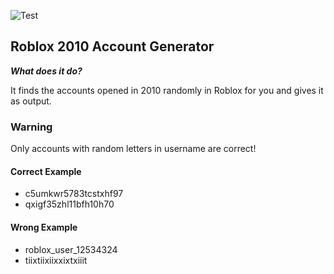 ![Test](https://media.discordapp.net/attachments/1205810966038839330/1206187199700148244/image.png?ex=65db185e&is=65c8a35e&hm=7c3291be72641552b725d32d9d9f7480474760910502c318c0d3ca32560bc45b&=&format=webp&quality=lossless)

## Roblox 2010 Account Generator

***What does it do?***

It finds the accounts opened in 2010 randomly in Roblox for you and gives it as output.

### Warning

Only accounts with random letters in username are correct!

#### Correct Example
- c5umkwr5783tcstxhf97
- qxigf35zhl11bfh10h70

#### Wrong Example
- roblox_user_12534324
- tiixtiixiixxixtxiiit

